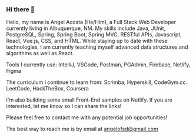 ### Hi there 👋

<!--
**angelofsd/angelofsd** is a ✨ _special_ ✨ repository because its `README.md` (this file) appears on your GitHub profile.

Here are some ideas to get you started:

- 🔭 I’m currently working on ...
- 🌱 I’m currently learning ...
- 👯 I’m looking to collaborate on ...
- 🤔 I’m looking for help with ...
- 💬 Ask me about ...
- 📫 How to reach me: ...
- 😄 Pronouns: ...
- ⚡ Fun fact: ...
-->
 Hello, my name is Angel Acosta (He/Him), a Full Stack Web Developer currently living in Albuquerque, NM.  My skills include Java, JUnit, PostgreSQL, Spring, Spring Boot, Spring MVC, RESTful APIs, Javascript, React, Vue.js, CSS, and HTML. While staying up to date with these technologies, I am currently teaching myself advanced data structures and algorithms as well as React. 

 Tools I currently use: IntelliJ, VSCode, Postman, PGAdmin, Firebase, Netlify, Figma

 The curriculum I continue to learn from: Scrimba, Hyperskill, CodeGym.cc. LeetCode, HackTheBox, Coursera

 I'm also building some small Front-End samples on Netlify. If you are interested, let me know so I can share the links!

 Please feel free to contact me with any potential job opportunities!

 The best way to reach me is by email at angelofsd@gmail.com
